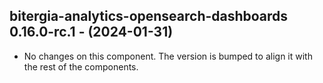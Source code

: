   ## bitergia-analytics-opensearch-dashboards 0.16.0-rc.1 - (2024-01-31)
  
  * No changes on this component. The version is bumped to align it
    with the rest of the components.
